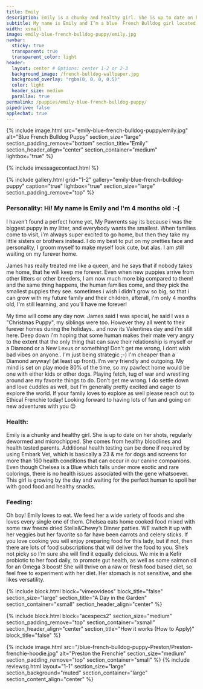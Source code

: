 ```yaml
---
title: Emily
description: Emily is a chunky and healthy girl. She is up to date on her shots, regularly dewormed and microchipped. She comes from healthy bloodlines and health tested parents. 
subtitle: My name is Emily and I’m a blue  French Bulldog girl located in New York City!
width: xsmall
image: emily-blue-french-bulldog-puppy/emily.jpg
navbar:
  sticky: true
  transparent: true
  transparent_color: light
header:
  layout: center # Options: center 1-2 or 2-3
  background_image: /french-bulldog-wallpaper.jpg
  background_overlay: "rgba(0, 0, 0, 0.5)"
  color: light
  header_size: medium
  parallax: true
permalink: /puppies/emily-blue-french-bulldog-puppy/
pipedrive: false
applechat: true
---
```


{% include image.html 
	src="emily-blue-french-bulldog-puppy/emily.jpg"
  alt="Blue French Bulldog Puppy"
  section_size="large"
  section_padding_remove="bottom"
  section_title="Emily"
  section_header_align="center"
  section_container="medium"
  lightbox="true"
%}

{% include imessagecontact.html %}


{% include gallery.html 
	grid="1-2"
	gallery="emily-blue-french-bulldog-puppy"
	caption="true"
	lightbox="true"
  section_size="large"
  section_padding_remove="top"
%}


### Personality: Hi! My name is Emily and I'm 4 months old :-(
I haven’t found a perfect home yet, My Pawrents say its because i was the biggest puppy in my litter, and everybody wants the smallest.  When families come to visit, i'm always super excited to go home, but then they take my little sisters or brothers instead.  I do my best to put on my pretties face and personality, I groom myself to make myself look cute, but alas. I am still waiting on my furever home.

James has really treated me like a queen, and he says that if nobody takes me home, that he will keep me forever. Even when new puppies arrive from other litters or other breeders, I am now much more big compared to them! and the same thing happens, the human families come, and they pick the smallest puppies they see. sometimes i wish i didn't grow so big, so that i can grow with my future family and their children, afterall, i'm only 4 months old, I'm still learning, and you'll have me forever!

My time will come any day now. James said I was special, he said I was a "Christmas Puppy", my siblings were too.  However they all went to their furever homes during the holidays.. and now its Valentines day and i'm still here. Deep down i'm hoping that some human makes their mate very angry to the extent that the only thing that can save their relationship is myself or a Diamond or a New Lexus or something!  Don't get me wrong, I dont wish bad vibes on anyone.. I'm just being strategic ;-) I'm cheaper than a Diamond anyway! (at least up front). I’m very friendly and outgoing. My mind is set on play mode 80% of the time, so my pawfect home would be one with either kids or other dogs. Playing fetch, tug of war and wrestling around are my favorite things to do. 
Don’t get me wrong. I do settle down and love cuddles as well, but I’m generally pretty excited and eager to explore the world. If your family loves to explore as well please reach out to Ethical Frenchie today! Looking forward to having lots of fun and going on new adventures with you 😊

### Health: 
Emily is a chunky and healthy girl. She is up to date on her shots, regularly dewormed and microchipped. She comes from healthy bloodlines and health tested parents. Additional  health testing can be done if required by using Embark Vet, which is basically a 23 & me for dogs and screens for more than 160 health conditions that can occur in our canine companions. 
Even though Chelsea is a Blue  which falls under more exotic and rare colorings, there is no health issues associated with the  gene whatsoever. 
This girl is growing by the day and waiting for the perfect human to spoil her with good food and healthy snacks. 

### Feeding:
Oh boy! Emily loves to eat. We feed her a wide variety of foods and she loves every single one of them. Chelsea eats home cooked food mixed with some raw freeze dried Stella&Chewy’s Dinner patties. WE switch it up with her veggies but her favorite so far have been carrots and celery sticks. If you love cooking you will enjoy preparing food for this lady, but if not, then there are lots of food subscriptions that will deliver the food to you. She’s not picky so I’m sure she will find it equally delicious. 
We mix in a Kefir probiotic to her food daily, to promote gut health, as well as some salmon oil for an Omega 3 boost! 
She will thrive on a raw or fresh food based diet, so feel free to experiment with her diet. Her stomach is not sensitive, and she likes versatility. 



{% include block.html 
  block="vimeovideos"
  block_title="false"
  section_size="large"
  section_title="A Day in the Garden" 
  section_container="xsmall"
  section_header_align="center"
%}

{% include block.html 
  block="acespecs2"
  section_size="medium"
  section_padding_remove="top"
  section_container="xsmall"
  section_header_align="center"
  section_title="How it works (How to Apply)"
  block_title="false"
%}

{% include image.html 
	src="/blue-french-bulldog-puppy-Preston/Preston-frenchie-hoodie.jpg"
  alt="Preston the Frenchie"
  section_size="medium"
  section_padding_remove="top"
  section_container="small"
%}
{% include reviewsg.html 
   layout="1-1"
  section_size="large"
  section_background="muted"
  section_container="large"
  section_content_align="center"
%}